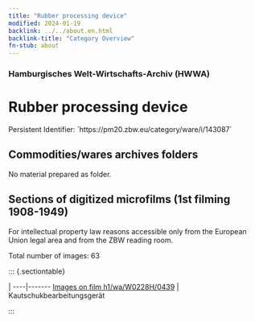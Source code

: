```yaml
---
title: "Rubber processing device"
modified: 2024-01-19
backlink: ../../about.en.html
backlink-title: "Category Overview"
fn-stub: about
---
```


### Hamburgisches Welt-Wirtschafts-Archiv (HWWA)

# Rubber processing device

<div class="hint">Persistent Identifier: `https://pm20.zbw.eu/category/ware/i/143087`</div>







## Commodities/wares archives folders





No material prepared as folder.



<a id="filmsections" />

## Sections of digitized microfilms (1st filming 1908-1949)

<p>For intellectual property law reasons accessible only from the European Union legal area and from the ZBW reading room.</p>



<p>Total number of images: 63</p>




::: {.sectiontable}

 | 
----|-------
<a class="btn" href="https://pm20.zbw.eu/film/h1/wa/W0228H/0439" rel="nofollow">Images on film h1/wa/W0228H/0439</a> | Kautschukbearbeitungsgerät


:::
















